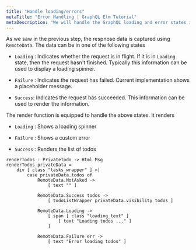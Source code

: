 ```yaml
---
title: "Handle loading/errors"
metaTitle: "Error Handling | GraphQL Elm Tutorial"
metaDescription: "We will handle the GraphQL loading and error states in elm app - loading and error "
---
```


As we saw in the previous step, the respnose data is captured using `RemoteData`. The data can be in one of the following states

- `Loading` : Indicates whether the request is in flight. If it is in `Loading` state, then the request hasn't finished. Typically this information can be used to display a loading spinner.

-  `Failure` : Indicates the request has failed. Current implementation shows a placeholder message.

- `Success`: Indicates the request has succeeded. This information can be used to render the information.

The render function is equipped to handle the above states. It renders
  - `Loading` : Shows a loading spinner

  - `Failure` : Shows a custom error

  - `Success` : Renders the list of todos

```
renderTodos : PrivateTodo -> Html Msg
renderTodos privateData =
    div [ class "tasks_wrapper" ] <|
        case privateData.todos of
            RemoteData.NotAsked ->
                [ text "" ]

            RemoteData.Success todos ->
                [ todoListWrapper privateData.visibility todos ]

            RemoteData.Loading ->
                [ span [ class "loading_text" ]
                    [ text "Loading todos ..." ]
                ]

            RemoteData.Failure err ->
                [ text "Error loading todos" ]
```
